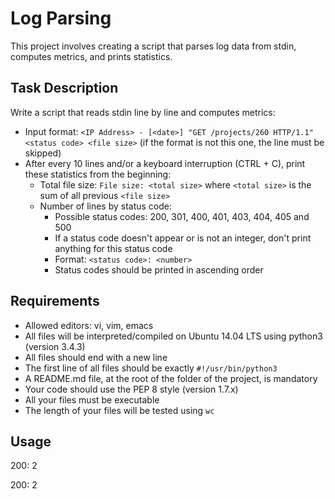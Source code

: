 # Log Parsing

This project involves creating a script that parses log data from stdin, computes metrics, and prints statistics.

## Task Description

Write a script that reads stdin line by line and computes metrics:

- Input format: `<IP Address> - [<date>] "GET /projects/260 HTTP/1.1" <status code> <file size>`
  (if the format is not this one, the line must be skipped)
- After every 10 lines and/or a keyboard interruption (CTRL + C), print these statistics from the beginning:
  - Total file size: `File size: <total size>`
    where `<total size>` is the sum of all previous `<file size>`
  - Number of lines by status code:
    - Possible status codes: 200, 301, 400, 401, 403, 404, 405 and 500
    - If a status code doesn't appear or is not an integer, don't print anything for this status code
    - Format: `<status code>: <number>`
    - Status codes should be printed in ascending order

## Requirements

- Allowed editors: vi, vim, emacs
- All files will be interpreted/compiled on Ubuntu 14.04 LTS using python3 (version 3.4.3)
- All files should end with a new line
- The first line of all files should be exactly `#!/usr/bin/python3`
- A README.md file, at the root of the folder of the project, is mandatory
- Your code should use the PEP 8 style (version 1.7.x)
- All your files must be executable
- The length of your files will be tested using `wc`

## Usage


200: 2


200: 2